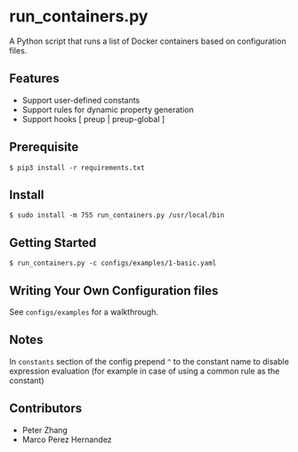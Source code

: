 # run_containers.py

A Python script that runs a list of Docker containers based on configuration files.

## Features

* Support user-defined constants
* Support rules for dynamic property generation
* Support hooks [ preup | preup-global ]

## Prerequisite

```
$ pip3 install -r requirements.txt
```

## Install

```
$ sudo install -m 755 run_containers.py /usr/local/bin
```

## Getting Started

```
$ run_containers.py -c configs/examples/1-basic.yaml
```

## Writing Your Own Configuration files

See `configs/examples` for a walkthrough.

## Notes

In `constants` section of the config
prepend `^` to the constant name to disable expression evaluation (for example in case of using a common rule as the constant)

## Contributors

* Peter Zhang
* Marco Perez Hernandez
